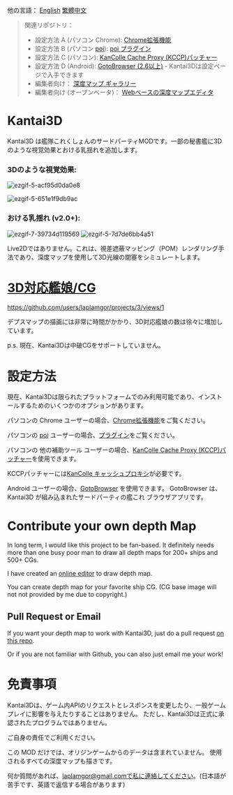 

他の言語： [English](https://github.com/laplamgor/kantai3d/blob/main/README.md) [繁體中文](https://github.com/laplamgor/kantai3d/blob/main/README.zh-Hant.md)

> 関連リポジトリ：
> * 設定方法 A (パソコン Chrome): [Chrome拡張機能](https://github.com/laplamgor/kantai3d-chrome-extension)
> * 設定方法 B (パソコン [poi](https://github.com/poooi/poi)): [poi プラグイン](https://github.com/laplamgor/kantai3d-poi-plugin)
> * 設定方法 C (パソコン): [KanColle Cache Proxy (KCCP)パッチャー](https://github.com/laplamgor/kantai3d-kccp-patcher)
> * 設定方法 D (Android): [GotoBrowser (2.6以上)](https://github.com/antest1/GotoBrowser) - Kantai3Dは設定ページで入手できます
> * 編集者向け： [深度マップ ギャラリー](https://github.com/laplamgor/kantai3d-depth-maps)
> * 編集者向け (オープンベータ)： [Webベースの深度マップエディタ](https://github.com/laplamgor/kantai3d-online-editor)


# Kantai3D
Kantai3D は艦隊これくしょんのサードパーティMODです。一部の秘書艦に3Dのような視覚効果とおける乳揺れを追加します。


### 3Dのような視覚効果:
![ezgif-5-acf95d0da0e8](https://user-images.githubusercontent.com/11514317/144702625-fcf94f94-adc7-4741-b098-976cf757c556.gif)

![ezgif-5-651e1f9db9ac](https://user-images.githubusercontent.com/11514317/144702627-36642582-4b92-4af7-8c58-613d7acca56e.gif)

### おける乳揺れ (v2.0+):

![ezgif-7-39734d119569](https://user-images.githubusercontent.com/11514317/134775124-3ceb0bc6-a425-47c9-8219-5fb181767ade.gif)
![ezgif-5-7d7de6bb4a51](https://user-images.githubusercontent.com/11514317/144702132-9954f9ad-f43a-41f3-8db9-6eceda3ca156.gif)


Live2Dではありません。これは、視差遮蔽マッピング（POM）レンダリング手法であり、深度マップを使用して3D光線の閉塞をシミュレートします。


# [3D対応艦娘/CG](https://github.com/users/laplamgor/projects/3/views/1)

https://github.com/users/laplamgor/projects/3/views/1

デプスマップの描画には非常に時間がかかり、3D対応艦娘の数は徐々に増加しています。

p.s. 現在、Kantai3Dは中破CGをサポートしていません。

# 設定方法

現在、Kantai3Dは限られたプラットフォームでのみ利用可能であり、インストールするためのいくつかのオプションがあります。

パソコンの Chrome ユーザーの場合、[Chrome拡張機能](https://github.com/laplamgor/kantai3d-chrome-extension)をご覧ください。

パソコンの [poi](https://github.com/poooi/poi) ユーザーの場合、[プラグイン](https://github.com/laplamgor/kantai3d-chrome-extension)をご覧ください。

パソコンの 他の補助ツール ユーザーの場合、[KanColle Cache Proxy (KCCP)パッチャー](https://github.com/laplamgor/kantai3d-kccp-patcher)を使用できます。

KCCPパッチャーには[KanColle キャッシュプロキシ](https://github.com/Tibowl/KCCacheProxy)が必要です。


Android ユーザーの場合、[GotoBrowser](https://github.com/antest1/GotoBrowser) を使用できます。 GotoBrowser は、Kantai3D が組み込まれたサードパーティの艦これ ブラウザアプリです。

# Contribute your own depth Map

In long term, I would like this project to be fan-based. It definitely needs more than one busy poor man to draw all depth maps for 200+ ships and 500+ CGs.

I have created an [online editor](https://github.com/laplamgor/kantai3d-online-editor) to draw depth map.

You can create depth map for your favorite ship CG. (CG base image will not not provided by me due to copyright.)

## Pull Request or Email

If you want your depth map to work with Kantai3D, just do a pull request [on this repo](https://github.com/laplamgor/kantai3d-depth-maps).

Or if you are not familiar with Github, you can also just email me your work!


# 免責事項
Kantai3Dは、ゲーム内APIのリクエストとレスポンスを変更したり、一般ゲームプレイに影響を与えたりすることはありません。
ただし、Kantai3Dは正式に承認されたプログラムではありません。

ご自身の責任でご利用ください。

この MOD だけでは、オリジンゲームからのデータは含まれていません。 使用されるすべての深度マップも描きです。

何か質問があれば、laplamgor@gmail.comで私に連絡してください。(日本語が苦手です、英語で返信する場合があります)
